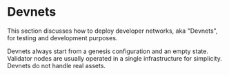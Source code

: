 # Devnets

This section discusses how to deploy developer networks, aka "Devnets", for
testing and development purposes.

Devnets always start from a genesis configuration and an empty state. Validator
nodes are usually operated in a single infrastructure for simplicity. Devnets do
not handle real assets.
